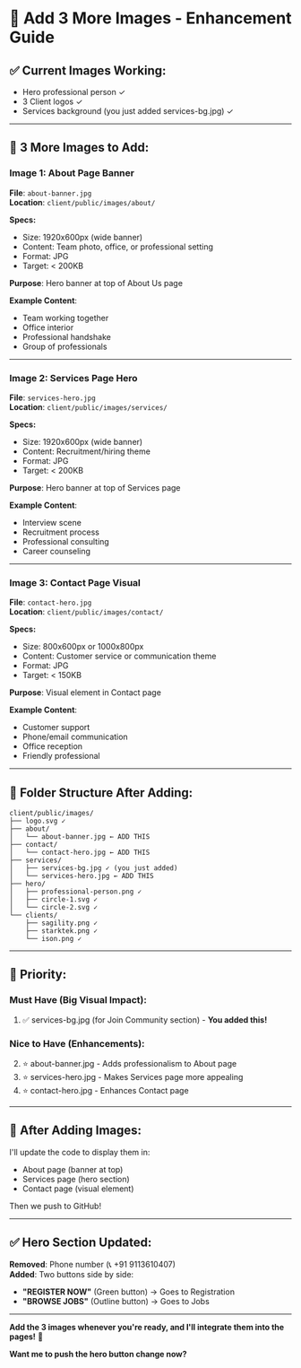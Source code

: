 # 📸 Add 3 More Images - Enhancement Guide

## ✅ **Current Images Working:**
- Hero professional person ✓
- 3 Client logos ✓
- Services background (you just added services-bg.jpg) ✓

---

## 🎯 **3 More Images to Add:**

### **Image 1: About Page Banner**
**File**: `about-banner.jpg`  
**Location**: `client/public/images/about/`

**Specs:**
- Size: 1920x600px (wide banner)
- Content: Team photo, office, or professional setting
- Format: JPG
- Target: < 200KB

**Purpose**: Hero banner at top of About Us page

**Example Content**:
- Team working together
- Office interior
- Professional handshake
- Group of professionals

---

### **Image 2: Services Page Hero**
**File**: `services-hero.jpg`  
**Location**: `client/public/images/services/`

**Specs:**
- Size: 1920x600px (wide banner)
- Content: Recruitment/hiring theme
- Format: JPG
- Target: < 200KB

**Purpose**: Hero banner at top of Services page

**Example Content**:
- Interview scene
- Recruitment process
- Professional consulting
- Career counseling

---

### **Image 3: Contact Page Visual**
**File**: `contact-hero.jpg`  
**Location**: `client/public/images/contact/`

**Specs:**
- Size: 800x600px or 1000x800px
- Content: Customer service or communication theme
- Format: JPG
- Target: < 150KB

**Purpose**: Visual element in Contact page

**Example Content**:
- Customer support
- Phone/email communication
- Office reception
- Friendly professional

---

## 📂 **Folder Structure After Adding:**

```
client/public/images/
├── logo.svg ✓
├── about/
│   └── about-banner.jpg ← ADD THIS
├── contact/
│   └── contact-hero.jpg ← ADD THIS
├── services/
│   ├── services-bg.jpg ✓ (you just added)
│   └── services-hero.jpg ← ADD THIS
├── hero/
│   ├── professional-person.png ✓
│   ├── circle-1.svg ✓
│   └── circle-2.svg ✓
└── clients/
    ├── sagility.png ✓
    ├── starktek.png ✓
    └── ison.png ✓
```

---

## 🎯 **Priority:**

### **Must Have (Big Visual Impact):**
1. ✅ services-bg.jpg (for Join Community section) - **You added this!**

### **Nice to Have (Enhancements):**
2. ⭐ about-banner.jpg - Adds professionalism to About page
3. ⭐ services-hero.jpg - Makes Services page more appealing
4. ⭐ contact-hero.jpg - Enhances Contact page

---

## 🚀 **After Adding Images:**

I'll update the code to display them in:
- About page (banner at top)
- Services page (hero section)
- Contact page (visual element)

Then we push to GitHub!

---

## ✅ **Hero Section Updated:**

**Removed**: Phone number (📞 +91 9113610407)  
**Added**: Two buttons side by side:
- **"REGISTER NOW"** (Green button) → Goes to Registration
- **"BROWSE JOBS"** (Outline button) → Goes to Jobs

---

**Add the 3 images whenever you're ready, and I'll integrate them into the pages!** 🎨

**Want me to push the hero button change now?**
